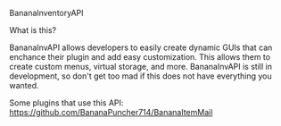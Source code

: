 BananaInventoryAPI

What is this?

BananaInvAPI allows developers to easily create dynamic GUIs that can enchance their plugin and add easy customization. This allows them to create custom menus, virtual storage, and more. BananaInvAPI is still in development, so don't get too mad if this does not have everything you wanted.

Some plugins that use this API:
https://github.com/BananaPuncher714/BananaItemMail
